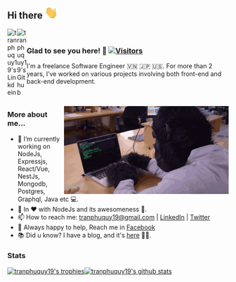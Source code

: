 ## Hi there <img src="https://raw.githubusercontent.com/tranphuquy19/tranphuquy19/master/hi.gif" width="30px"></h2>

<a href="https://linkedin.com/in/tranphuquy19">
  <img align="left" alt="tranphuquy19's Linkdein" width="22px" src="https://cdn.jsdelivr.net/npm/simple-icons@v3/icons/linkedin.svg" />
</a>
<a href="https://github.com/tranphuquy19">
  <img align="left" alt="tranphuquy19's Github" width="22px" src="https://cdn.jsdelivr.net/npm/simple-icons@v3/icons/github.svg" />
</a>

</br>

### Glad to see you here! 🤩 [![Visitors](https://visitor-badge.laobi.icu/badge?page_id=tranphuquy19.tranphuquy19)](https://github.com/tranphuquy19)

I'm a freelance Software Engineer 🇻🇳 🇯🇵 🇺🇸. For more than 2 years, I’ve worked on various projects involving both front-end and back-end development.
</br>
</br>
</br>

<img align="right" height="200" width="375" alt="GIF" src="https://raw.githubusercontent.com/tranphuquy19/tranphuquy19/master/coder.gif" />

### More about me...

- 🔭 I’m currently working on NodeJs, Expressjs, React/Vue, <br/> NestJs, Mongodb, Postgres, Graphql, Java etc 💻.
- 🌱 In ♥️ with NodeJs and its awesomeness 🚀.
- 📫 How to reach me: tranphuquy19@gmail.com | [LinkedIn](https://www.linkedin.com/in/tranphuquy19) | [Twitter](https://twitter.com/tranphuquy19)
- 💬 Always happy to help, Reach me in [Facebook](https://fb.com/tranphuquy19)
- 📚 Did u know? I have a blog, and it's [here](https://doracoder.tk) 👨‍💻.

### Stats
[![tranphuquy19's trophies](https://github-profile-trophy.vercel.app/?username=tranphuquy19&row=3&column=7&margin-w=5&theme=dracula)](https://github.com/tranphuquy19)[![tranphuquy19's github stats](https://github-readme-stats.vercel.app/api?username=tranphuquy19&show_icons=true&line_height=21&show_icons=true&theme=dracula&count_private=true&cache_seconds=1800)](https://github.com/tranphuquy19)
